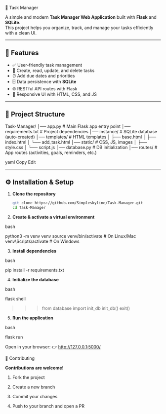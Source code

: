 📝 Task Manager

A simple and modern **Task Manager Web Application** built with **Flask** and **SQLite**.  
This project helps you organize, track, and manage your tasks efficiently with a clean UI.

---

## 🚀 Features
- ✅ User-friendly task management
- 📂 Create, read, update, and delete tasks
- ⏰ Add due dates and priorities
- 🗄️ Data persistence with **SQLite**
- 🌐 RESTful API routes with Flask
- 🎨 Responsive UI with HTML, CSS, and JS

---

## 📂 Project Structure
Task-Manager/
│── app.py # Main Flask app entry point
│── requirements.txt # Project dependencies
│── instance/ # SQLite database (auto-created)
│── templates/ # HTML templates
│ ├── base.html
│ ├── index.html
│ └── add_task.html
│── static/ # CSS, JS, images
│ ├── style.css
│ └── script.js
│── database.py # DB initialization
│── routes/ # App routes (activities, goals, reminders, etc.)

yaml
Copy
Edit

---

## ⚙️ Installation & Setup

1. **Clone the repository**
   
   ```bash
   git clone https://github.com/Simpleskyline/Task-Manager.git
   cd Task-Manager

2. **Create & activate a virtual environment**

bash

python3 -m venv venv
source venv/bin/activate   # On Linux/Mac
venv\Scripts\activate      # On Windows

3. **Install dependencies**

bash

pip install -r requirements.txt

4. **Initialize the database**

bash

flask shell
>>> from database import init_db
>>> init_db()
>>> exit()

5. **Run the application**

bash

flask run


Open in your browser: 👉 http://127.0.0.1:5000/

🤝 Contributing

**Contributions are welcome!**

1. Fork the project

2. Create a new branch 

3. Commit your changes

4. Push to your branch and open a PR
